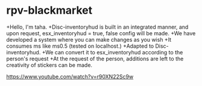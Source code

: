 # rpv-blackmarket

+Hello, I'm taha.
+Disc-inventoryhud is built in an integrated manner, and upon request, esx_inventoryhud = true, false config will be made. 
+We have developed a system where you can make changes as you wish
+It consumes ms like ms0.5 (tested on localhost.)
+Adapted to Disc-inventoryhud.
+We can convert it to esx_inventoryhud according to the person's request
+At the request of the person, additions are left to the creativity of stickers can be made.


https://www.youtube.com/watch?v=r90XN22Sc9w

